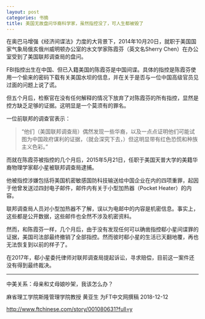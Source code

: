 ```yaml
---
layout: post
categories: 书摘
title: 美国无故盘问华裔科学家，虽然指控没了，可人生都被毁了
---
```


在奥巴马增强《经济间谍法》力度的大背景下，2014年10月20日，就职于美国国家气象局俄亥俄州威明顿办公室的水文学家陈霞芬（英文名Sherry Chen）在办公室受到了美国联邦调查局的盘问。

FBI指控出生在中国、但已入籍美国的陈霞芬是中国间谍。具体的指控是陈霞芬使用一个偷来的密码下载有关美国水坝的信息，并在关于是否与一位中国高级官员见过面的问题上说了谎。

但五个月后，检察官在没有任何解释的情况下放弃了对陈霞芬的所有指控，显然是控方缺乏足够的证据。这明显是一个莫须有的罪名。

一位前联邦的调查官表示：

>“他们（美国联邦调查局）偶然发现一些华裔，以及一点点证明他们可能试图为中国政府谋利的证据，（就会深究下去，）但这明显带有红色恐慌和种族主义色彩。”

而就在陈霞芬被指控的几个月后，2015年5月21日，任职于美国天普大学的美籍华裔物理学家郗小星被联邦调查局逮捕。

他被指控涉嫌包括将美国机密敏感国防科技输送给中国企业在内的四项重罪，起因于他曾发送过四封电子邮件，邮件内有关于小型加热器（Pocket Heater）的内容。

联邦调查局人员对小型加热器不了解，误以为电邮中的内容是机密信息。事实上，这些都是公开数据，这些邮件也全然不涉及机密资料。

然而，和陈霞芬一样，几个月后，由于没有发现任何可以确凿指控郗小星间谍罪的证据，美国司法部最终撤销了全部指控。然而彼时郗小星的生活已天翻地覆，再也无法恢复到以前的样子了。

在2017年，郗小星委托律师对联邦调查局提起诉讼，寻求赔偿，目前这一案件还没有得到最终裁决。

---

中美关系：母亲和丈母娘吵架，我该怎么办？

麻省理工学院斯隆管理学院教授 黄亚生 为FT中文网撰稿 2018-12-12

http://www.ftchinese.com/story/001080631?full=y
